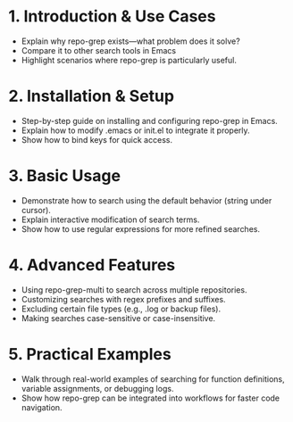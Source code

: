 # 1. Introduction & Use Cases

- Explain why repo-grep exists—what problem does it solve?
- Compare it to other search tools in Emacs
- Highlight scenarios where repo-grep is particularly useful.

# 2. Installation & Setup

- Step-by-step guide on installing and configuring repo-grep in Emacs.
- Explain how to modify .emacs or init.el to integrate it properly.
- Show how to bind keys for quick access.

# 3. Basic Usage
 
- Demonstrate how to search using the default behavior (string under cursor).
- Explain interactive modification of search terms.
- Show how to use regular expressions for more refined searches.

# 4. Advanced Features

- Using repo-grep-multi to search across multiple repositories.
- Customizing searches with regex prefixes and suffixes.
- Excluding certain file types (e.g., .log or backup files).
- Making searches case-sensitive or case-insensitive.

# 5. Practical Examples
- Walk through real-world examples of searching for function definitions, variable assignments, or debugging logs.
- Show how repo-grep can be integrated into workflows for faster code navigation.
